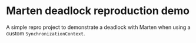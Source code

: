 # Marten deadlock reproduction demo
A simple repro project to demonstrate a deadlock with Marten when using a custom `SynchronizationContext`.
